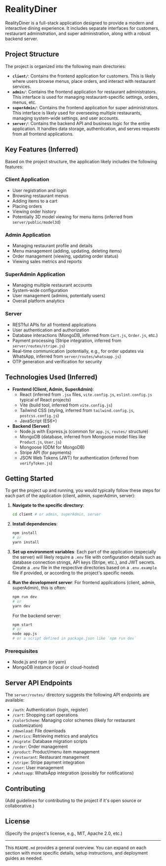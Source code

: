 # RealityDiner

RealityDiner is a full-stack application designed to provide a modern and interactive dining experience. It includes separate interfaces for customers, restaurant administration, and super administration, along with a robust backend server.

## Project Structure

The project is organized into the following main directories:

- **`client/`**: Contains the frontend application for customers. This is likely where users browse menus, place orders, and interact with restaurant services.
- **`admin/`**: Contains the frontend application for restaurant administrators. This interface is used for managing restaurant-specific settings, orders, menus, etc.
- **`superAdmin/`**: Contains the frontend application for super administrators. This interface is likely used for overseeing multiple restaurants, managing system-wide settings, and user accounts.
- **`server/`**: Contains the backend API and business logic for the entire application. It handles data storage, authentication, and serves requests from all frontend applications.

## Key Features (Inferred)

Based on the project structure, the application likely includes the following features:

### Client Application
- User registration and login
- Browsing restaurant menus
- Adding items to a cart
- Placing orders
- Viewing order history
- Potentially 3D model viewing for menu items (inferred from `server/public/model3d`)

### Admin Application
- Managing restaurant profile and details
- Menu management (adding, updating, deleting items)
- Order management (viewing, updating order status)
- Viewing sales metrics and reports

### SuperAdmin Application
- Managing multiple restaurant accounts
- System-wide configuration
- User management (admins, potentially users)
- Overall platform analytics

### Server
- RESTful APIs for all frontend applications
- User authentication and authorization
- Database interactions (MongoDB, inferred from `Cart.js`, `Order.js`, etc.)
- Payment processing (Stripe integration, inferred from `server/routes/stripe.js`)
- Real-time communication (potentially, e.g., for order updates via WhatsApp, inferred from `server/routes/whatsapp.js`)
- OTP generation and verification for security

## Technologies Used (Inferred)

- **Frontend (Client, Admin, SuperAdmin)**:
    - React (inferred from `.jsx` files, `vite.config.js`, `eslint.config.js` typical of React projects)
    - Vite (build tool, inferred from `vite.config.js`)
    - Tailwind CSS (styling, inferred from `tailwind.config.js`, `postcss.config.js`)
    - JavaScript (ES6+)
- **Backend (Server)**:
    - Node.js with Express.js (common for `app.js`, `routes/` structure)
    - MongoDB (database, inferred from Mongoose model files like `Product.js`, `User.js`)
    - Mongoose (ODM for MongoDB)
    - Stripe API (for payments)
    - JSON Web Tokens (JWT) for authentication (inferred from `verifyToken.js`)

## Getting Started

To get the project up and running, you would typically follow these steps for each part of the application (client, admin, superAdmin, server):

1.  **Navigate to the specific directory**:
    ```bash
    cd client # or admin, superAdmin, server
    ```

2.  **Install dependencies**:
    ```bash
    npm install
    # or
    yarn install
    ```

3.  **Set up environment variables**:
    Each part of the application (especially the server) will likely require a `.env` file with configuration details such as database connection strings, API keys (Stripe, etc.), and JWT secrets. Create a `.env` file in the respective directories based on a `.env.example` file if provided, or according to the project's specific needs.

4.  **Run the development server**:
    For frontend applications (client, admin, superAdmin), this is often:
    ```bash
    npm run dev
    # or
    yarn dev
    ```
    For the backend server:
    ```bash
    npm start 
    # or
    node app.js 
    # or a script defined in package.json like `npm run dev`
    ```

### Prerequisites

- Node.js and npm (or yarn)
- MongoDB instance (local or cloud-hosted)

## Server API Endpoints

The `server/routes/` directory suggests the following API endpoints are available:

-   `/auth`: Authentication (login, register)
-   `/cart`: Shopping cart operations
-   `/colorScheme`: Managing color schemes (likely for restaurant customization)
-   `/download`: File downloads
-   `/metrics`: Retrieving metrics and analytics
-   `/migrate`: Database migration scripts
-   `/order`: Order management
-   `/product`: Product/menu item management
-   `/restaurant`: Restaurant management
-   `/stripe`: Stripe payment integration
-   `/user`: User management
-   `/whatsapp`: WhatsApp integration (possibly for notifications)

## Contributing

(Add guidelines for contributing to the project if it's open source or collaborative.)

## License

(Specify the project's license, e.g., MIT, Apache 2.0, etc.)

---

This `README.md` provides a general overview. You can expand on each section with more specific details, setup instructions, and deployment guides as needed.